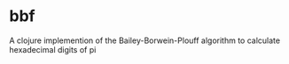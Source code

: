 # bbf
A clojure implemention of the Bailey-Borwein-Plouff algorithm to calculate hexadecimal digits of pi
